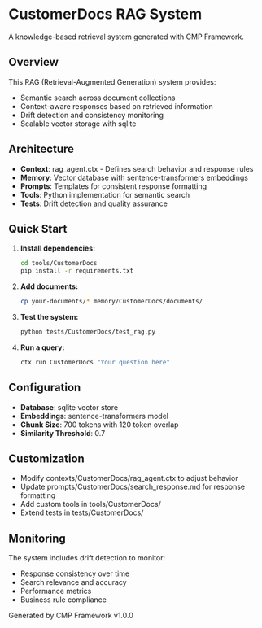 # CustomerDocs RAG System

A knowledge-based retrieval system generated with CMP Framework.

## Overview

This RAG (Retrieval-Augmented Generation) system provides:
- Semantic search across document collections
- Context-aware responses based on retrieved information
- Drift detection and consistency monitoring
- Scalable vector storage with sqlite

## Architecture

- **Context**: rag_agent.ctx - Defines search behavior and response rules
- **Memory**: Vector database with sentence-transformers embeddings
- **Prompts**: Templates for consistent response formatting
- **Tools**: Python implementation for semantic search
- **Tests**: Drift detection and quality assurance

## Quick Start

1. **Install dependencies:**
   ```bash
   cd tools/CustomerDocs
   pip install -r requirements.txt
   ```

2. **Add documents:**
   ```bash
   cp your-documents/* memory/CustomerDocs/documents/
   ```

3. **Test the system:**
   ```bash
   python tests/CustomerDocs/test_rag.py
   ```

4. **Run a query:**
   ```bash
   ctx run CustomerDocs "Your question here"
   ```

## Configuration

- **Database**: sqlite vector store
- **Embeddings**: sentence-transformers model
- **Chunk Size**: 700 tokens with 120 token overlap
- **Similarity Threshold**: 0.7

## Customization

- Modify contexts/CustomerDocs/rag_agent.ctx to adjust behavior
- Update prompts/CustomerDocs/search_response.md for response formatting
- Add custom tools in tools/CustomerDocs/
- Extend tests in tests/CustomerDocs/

## Monitoring

The system includes drift detection to monitor:
- Response consistency over time
- Search relevance and accuracy
- Performance metrics
- Business rule compliance

Generated by CMP Framework v1.0.0
